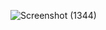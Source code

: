 ![Screenshot (1344)](https://user-images.githubusercontent.com/71547739/185839034-6513a1c7-a007-4078-8370-a9312e5a0787.png)
